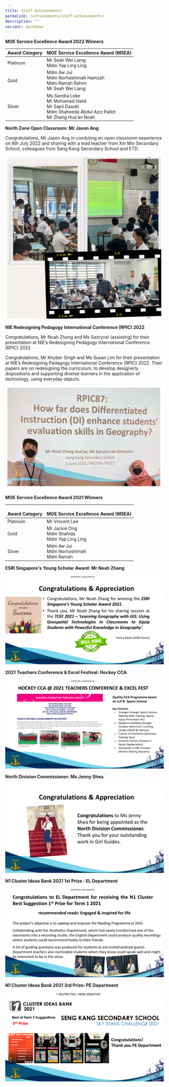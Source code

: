 ```yaml
---
title: Staff Achievements
permalink: /achievements/staff-achievements/
description: ""
variant: markdown
---
```

**MOE Service Excellence Award 2022 Winners**

| Award Category 	|   MOE Service Excellence Award (MSEA)                                                      	|
|-----------------------	|-------------------------------------------------------------------------------------------------	|
| Platinum              	| Mr Seah Wei Liang<br> Mdm Yap Ling Ling                                                                 	|
| Gold                  	| Mdm Aw Jui<br>Mdm Norhashimah Hamzah<br>Mdm Ramah Rahim<br>Mr Seah Wei Liang                                   	|
| Silver                	| Ms Sandra Loke<br>Mr Mohamed Halid<br>Mr Sapii Dasuki<br>Mdm Shaheeda Abdul Aziz Pallot<br>Mr Zhang Hua'an Noah 	|

**North Zone Open Classroom: Mr Jason Ang**

Congratulations, Mr Jason Ang in conduting an open classroom experience on 8th July 2022 and sharing with a lead teacher from Xin Min Secondary School, colleagues from Seng Kang Secondary School and ETD.

![](/images/Achievements/NZ%20teachers%20sharing.png)

**NIE Redesigning Pedagogy International Conference (RPIC) 2022**

Congratulations, Mr Noah Zhang and Ms Sazryna!
(assisting)&nbsp;for their presentation at NIE’s Redesigning Pedagogy International Conference (RPIC) 2022  
  
Congratulations, Mr Khyber Singh and Ms Susan Lim&nbsp;for their presentation at NIE’s Redesigning Pedagogy International Conference (RPIC) 2022.&nbsp;Their papers are on redesigning the curriculum, to develop designerly dispositions and supporting diverse learners in the application of technology, using everyday objects.

![](/images/Achievements/RPIC%20Sharing.png)

**MOE Service Excellence Award 2021 Winners**

|    <br>Award Category 	|    <br>MOE Service Excellence Award (MSEA)        	|
|-----------------------	|---------------------------------------------------	|
| Platinum              	| Mr Vincent Lee                                    	|
| Gold                  	| Mr Jackie Ong<br>Mdm Shahida<br>Mdm Yap Ling Ling 	|
| Silver                	| Mdm Aw Jui<br>Mdm Norhashimah<br>Mdm Ramah        	|

**ESRI Singapore's Young Scholar Award: Mr Noah Zhang**

![](/images/Achievements/Staff%20Achievements%201.png)

**2021 Teachers Conference &amp; Excel Festival: Hockey CCA**

![](/images/Achievements/Staff%20Achievements%202.png)

**North Division Commissioner: Ms Jenny Shea**

![](/images/Achievements/Staff%20Achievements%203.png)

**N1 Cluster Ideas Bank 2021 1st Prize : EL Department**

![](/images/Achievements/Staff%20Achievements%204.png)

**N1 Cluster Ideas Bank 2021 3rd Prize: PE Department**

![](/images/Achievements/Staff%20Achievements%205.png)